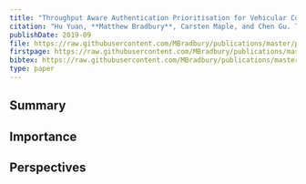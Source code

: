 ```yaml
---
title: "Throughput Aware Authentication Prioritisation for Vehicular Communication Networks"
citation: "Hu Yuan, **Matthew Bradbury**, Carsten Maple, and Chen Gu. Throughput Aware Authentication Prioritisation for Vehicular Communication Networks. In *90th IEEE Vehicular Technology Conference (VTC2019-Fall)*, 1–5. Sep. 2019. [doi:10.1109/VTCFall.2019.8891375](https://doi.org/10.1109/VTCFall.2019.8891375)."
publishDate: 2019-09
file: https://raw.githubusercontent.com/MBradbury/publications/master/papers/VTC-Fall2019.pdf
firstpage: https://raw.githubusercontent.com/MBradbury/publications/master/firstpages/VTC-Fall2019.svg
bibtex: https://raw.githubusercontent.com/MBradbury/publications/master/bibtex/Yuan_2019_ThroughputAwareAuthentication.bib
type: paper
---
```


## Summary

## Importance

## Perspectives


